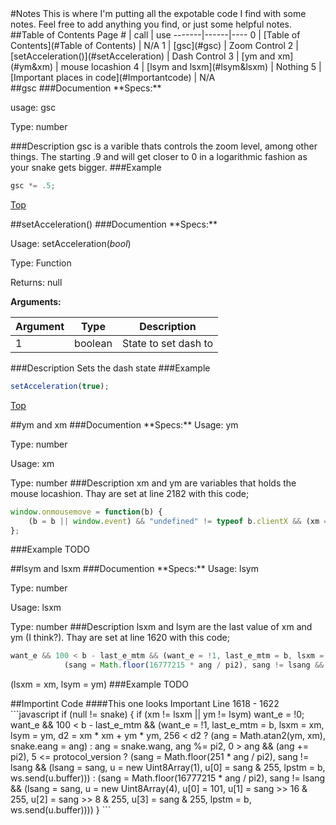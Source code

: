 <div id='top'/>
#Notes
This is where I'm putting all the expotable code I find with some notes. Feel free to add anything you find, or just some helpful notes. 
##Table of Contents
Page # | call | use
-------|------|----
0 | [Table of Contents](#Table of Contents) | N/A
1 | [gsc](#gsc) | Zoom Control
2 | [setAcceleration()](#setAcceleration) | Dash Control
3 | [ym and xm](#ym&xm) | mouse locashion
4 | [lsym and lsxm](#lsym&lsxm) | Nothing
5 | [Important places in code](#Importantcode) | N/A
<div id='gsc'/>
##gsc
###Documention
**Specs:**

usage: gsc

Type: number

###Description
gsc is a varible thats controls the zoom level, among other things. The starting .9 and will get closer to 0 in a logarithmic fashion as your snake gets bigger. 
###Example
```javascript
gsc *= .5;
```
[Top](#Top)
<div id='setAcceleration'/>
##setAcceleration()
###Documention
**Specs:**

Usage: setAcceleration(_bool_)

Type: Function

Returns: null

**Arguments:**

Argument | Type | Description
---|---| ---
1 | boolean | State to set dash to

###Description
Sets the dash state
###Example
```javascript
setAcceleration(true);
```
[Top](#Top)
<div id='ym&xm'/>
##ym and xm
###Documention
**Specs:**
Usage: ym 

Type: number

Usage: xm

Type: number
###Description
xm and ym are variables that holds the mouse locashion. Thay are set at line 2182 with this code;
```javascript
window.onmousemove = function(b) {
    (b = b || window.event) && "undefined" != typeof b.clientX && (xm = b.clientX - ww / 2, ym = b.clientY - hh / 2)
};
```
###Example
TODO
<div id='lsym&lsxm'/>
##lsym and lsxm
###Documention
**Specs:**
Usage: lsym

Type: number

Usage: lsxm

Type: number
###Description
lsxm and lsym are the last value of xm and ym (I think?). Thay are set at line 1620 with this code;
```javascript
want_e && 100 < b - last_e_mtm && (want_e = !1, last_e_mtm = b, lsxm = xm, lsym = ym, d2 = xm * xm + ym * ym, 256 < d2 ? (ang = Math.atan2(ym, xm), snake.eang = ang) : ang = snake.wang, ang %= pi2, 0 > ang && (ang += pi2), 5 <= protocol_version ? (sang = Math.floor(251 * ang / pi2), sang != lsang && (lsang = sang, u = new Uint8Array(1), u[0] = sang & 255, lpstm = b, ws.send(u.buffer))) :
            (sang = Math.floor(16777215 * ang / pi2), sang != lsang && (lsang = sang, u = new Uint8Array(4), u[0] = 101, u[1] = sang >> 16 & 255, u[2] = sang >> 8 & 255, u[3] = sang & 255, lpstm = b, ws.send(u.buffer))))
```
(lsxm = xm, lsym = ym)
###Example
TODO
<div id='Importantcode'/>
##Importint Code
####This one looks Important
Line 1618 - 1622
```javascript
    if (null != snake) {
        if (xm != lsxm || ym != lsym) want_e = !0;
        want_e && 100 < b - last_e_mtm && (want_e = !1, last_e_mtm = b, lsxm = xm, lsym = ym, d2 = xm * xm + ym * ym, 256 < d2 ? (ang = Math.atan2(ym, xm), snake.eang = ang) : ang = snake.wang, ang %= pi2, 0 > ang && (ang += pi2), 5 <= protocol_version ? (sang = Math.floor(251 * ang / pi2), sang != lsang && (lsang = sang, u = new Uint8Array(1), u[0] = sang & 255, lpstm = b, ws.send(u.buffer))) :
            (sang = Math.floor(16777215 * ang / pi2), sang != lsang && (lsang = sang, u = new Uint8Array(4), u[0] = 101, u[1] = sang >> 16 & 255, u[2] = sang >> 8 & 255, u[3] = sang & 255, lpstm = b, ws.send(u.buffer))))
    }
```
